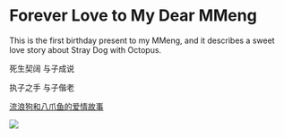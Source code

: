 # Forever Love to My Dear MMeng

This is the first birthday present to my MMeng, and it describes a sweet love story about Stray Dog with Octopus.

死生契阔  与子成说

执子之手  与子偕老

[流浪狗和八爪鱼的爱情故事](https://rujiewu.github.io/toMMeng/iloveu.html) 

<img src="img/1.png" />